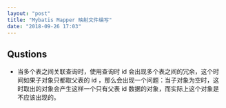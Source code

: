 ```yaml
---
layout: "post"
title: "Mybatis Mapper 映射文件编写"
date: "2018-09-26 17:03"
---
```


## Qustions

- 当多个表之间关联查询时，使用查询时 id 会出现多个表之间的冗余，这个时间如果子对象只都取父表的 id ，那么会出现一个问题：当子对象为空时，这时取出的对象会产生这样一个只有父表 id 数据的对象，而实际上这个对象是不应该出现的。

